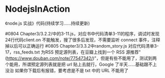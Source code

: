 # NodejsInAction
《node.js 实战》代码(持续学习……持续更新)

#0804
  Chapter3/3.2.2/中的3-11.js，对应书中代码清单3-11的程序，调试时发现24行代码client.on 不能触发，搜了很多后发现，不需要监听 connect 事件，注释掉以后可以正确运行
#0805
  Chapter3/3.3.2中random_story.js 对应代码清单3-17，rss_feeds.txt 为RSS 预定源列表，在豆瓣上找到一个 RSS 源推荐"(https://www.douban.com/note/77547342/)"，但是有些不能用了，测试到两个能用，所谓预定源列表就是把 url 贴上去就行，Google 了半天……基础跟不上没治
  如果你下载后有报错，要考虑是不是 txt 中的 URL 不能用了
